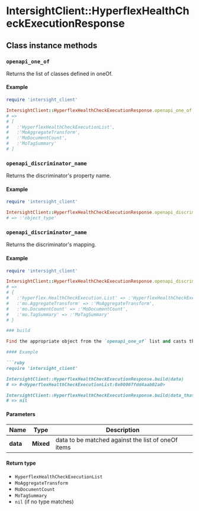 # IntersightClient::HyperflexHealthCheckExecutionResponse

## Class instance methods

### `openapi_one_of`

Returns the list of classes defined in oneOf.

#### Example

```ruby
require 'intersight_client'

IntersightClient::HyperflexHealthCheckExecutionResponse.openapi_one_of
# =>
# [
#   :'HyperflexHealthCheckExecutionList',
#   :'MoAggregateTransform',
#   :'MoDocumentCount',
#   :'MoTagSummary'
# ]
```

### `openapi_discriminator_name`

Returns the discriminator's property name.

#### Example

```ruby
require 'intersight_client'

IntersightClient::HyperflexHealthCheckExecutionResponse.openapi_discriminator_name
# => :'object_type'
```

### `openapi_discriminator_name`

Returns the discriminator's mapping.

#### Example

```ruby
require 'intersight_client'

IntersightClient::HyperflexHealthCheckExecutionResponse.openapi_discriminator_mapping
# =>
# {
#   :'hyperflex.HealthCheckExecution.List' => :'HyperflexHealthCheckExecutionList',
#   :'mo.AggregateTransform' => :'MoAggregateTransform',
#   :'mo.DocumentCount' => :'MoDocumentCount',
#   :'mo.TagSummary' => :'MoTagSummary'
# }

### build

Find the appropriate object from the `openapi_one_of` list and casts the data into it.

#### Example

```ruby
require 'intersight_client'

IntersightClient::HyperflexHealthCheckExecutionResponse.build(data)
# => #<HyperflexHealthCheckExecutionList:0x00007fdd4aab02a0>

IntersightClient::HyperflexHealthCheckExecutionResponse.build(data_that_doesnt_match)
# => nil
```

#### Parameters

| Name | Type | Description |
| ---- | ---- | ----------- |
| **data** | **Mixed** | data to be matched against the list of oneOf items |

#### Return type

- `HyperflexHealthCheckExecutionList`
- `MoAggregateTransform`
- `MoDocumentCount`
- `MoTagSummary`
- `nil` (if no type matches)

